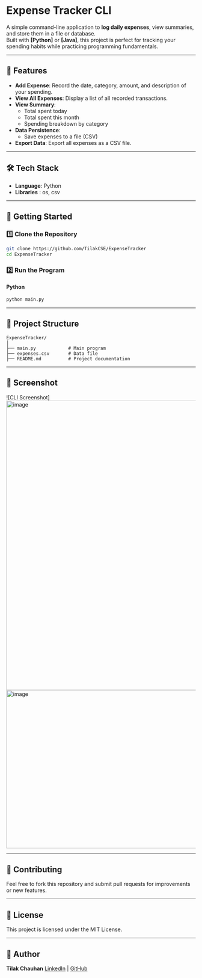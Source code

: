 
# Expense Tracker CLI

A simple command-line application to **log daily expenses**, view summaries, and store them in a file or database.  
Built with **[Python]** or **[Java]**, this project is perfect for tracking your spending habits while practicing programming fundamentals.

---

## 📌 Features
- **Add Expense**: Record the date, category, amount, and description of your spending.
- **View All Expenses**: Display a list of all recorded transactions.
- **View Summary**:
  - Total spent today
  - Total spent this month
  - Spending breakdown by category
- **Data Persistence**:
  - Save expenses to a file (CSV)
- **Export Data**: Export all expenses as a CSV file.

---

## 🛠️ Tech Stack
- **Language**: Python
- **Libraries** : os, csv

---

## 🚀 Getting Started

### 1️⃣ Clone the Repository
```bash
git clone https://github.com/TilakCSE/ExpenseTracker
cd ExpenseTracker
````

### 2️⃣ Run the Program

#### Python

```bash
python main.py
```

---

## 📂 Project Structure

```
ExpenseTracker/
│
├── main.py            # Main program
├── expenses.csv       # Data file
├── README.md          # Project documentation
```

---

## 📸 Screenshot


![CLI Screenshot]
<img width="1338" height="770" alt="image" src="https://github.com/user-attachments/assets/33ad4004-784f-403c-bb8d-484445e4f1e8" />
<img width="1329" height="421" alt="image" src="https://github.com/user-attachments/assets/d9364743-fdac-44d8-a526-0e4bf3073fd5" />


---


## 🤝 Contributing

Feel free to fork this repository and submit pull requests for improvements or new features.

---

## 📜 License

This project is licensed under the MIT License.

---

## 💬 Author

**Tilak Chauhan**
[LinkedIn](https://www.linkedin.com/in/tilak-chauhan-0817a3344/) | [GitHub](https://github.com/TilakCSE)

